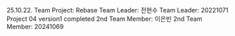 25.10.22. Team Project: Rebase
Team Leader: 전현수
Team Leader: 20221071
Project 04 version1 completed
2nd Team Member: 이은빈
2nd Team Member: 20241069
